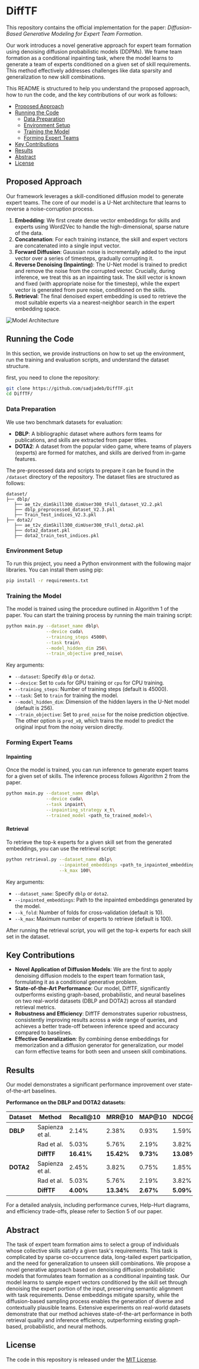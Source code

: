 # DiffTF

This repository contains the official implementation for the paper: *Diffusion-Based Generative Modeling for Expert Team Formation*.

Our work introduces a novel generative approach for expert team formation using denoising diffusion probabilistic models (DDPMs). We frame team formation as a conditional inpainting task, where the model learns to generate a team of experts conditioned on a given set of skill requirements. This method effectively addresses challenges like data sparsity and generalization to new skill combinations.


This README is structured to help you understand the proposed approach, how to run the code, and the key contributions of our work as follows:

- [Proposed Approach](#proposed-approach)
- [Running the Code](#running-the-code)
  - [Data Preparation](#data-preparation)
  - [Environment Setup](#environment-setup)
  - [Training the Model](#training-the-model)
  - [Forming Expert Teams](#forming-expert-teams)
- [Key Contributions](#key-contributions)
- [Results](#results)
- [Abstract](#abstract)
- [License](#license)

## Proposed Approach

Our framework leverages a skill-conditioned diffusion model to generate expert teams. The core of our model is a U-Net architecture that learns to reverse a noise-corruption process.

1.  **Embedding**: We first create dense vector embeddings for skills and experts using Word2Vec to handle the high-dimensional, sparse nature of the data.
2.  **Concatenation**: For each training instance, the skill and expert vectors are concatenated into a single input vector.
3.  **Forward Diffusion**: Gaussian noise is incrementally added to the input vector over a series of timesteps, gradually corrupting it.
4.  **Reverse Denoising (Inpainting)**: The U-Net model is trained to predict and remove the noise from the corrupted vector. Crucially, during inference, we treat this as an inpainting task. The skill vector is known and fixed (with appropriate noise for the timestep), while the expert vector is generated from pure noise, conditioned on the skills.
5.  **Retrieval**: The final denoised expert embedding is used to retrieve the most suitable experts via a nearest-neighbor search in the expert embedding space.

![Model Architecture](model_arch.png)


## Running the Code
In this section, we provide instructions on how to set up the environment, run the training and evaluation scripts, and understand the dataset structure.

first, you need to clone the repository:

```bash
git clone https://github.com/sadjadeb/DiffTF.git
cd DiffTF/
```

### Data Preparation
We use two benchmark datasets for evaluation:

* **DBLP**: A bibliographic dataset where authors form teams for publications, and skills are extracted from paper titles.
* **DOTA2**: A dataset from the popular video game, where teams of players (experts) are formed for matches, and skills are derived from in-game features.

The pre-processed data and scripts to prepare it can be found in the `/dataset` directory of the repository. The dataset files are structured as follows:

```
dataset/
├── dblp/
   ├── ae_t2v_dimSkill300_dimUser300_tFull_dataset_V2.2.pkl
   ├── dblp_preprocessed_dataset_V2.3.pkl
   ├── Train_Test_indices_V2.3.pkl
├── dota2/
   ├── ae_t2v_dimSkill300_dimUser300_tFull_dota2.pkl
   ├── dota2_dataset.pkl
   ├── dota2_train_test_indices.pkl
```

### Environment Setup

To run this project, you need a Python environment with the following major libraries. You can install them using pip:

```bash
pip install -r requirements.txt
```

### Training the Model

The model is trained using the procedure outlined in Algorithm 1 of the paper. You can start the training process by running the main training script:

```bash
python main.py --dataset_name dblp\
               --device cuda\
               --training_steps 45000\
               --task train\
               --model_hidden_dim 256\
               --train_objective pred_noise\

```

Key arguments:
* `--dataset`: Specify `dblp` or `dota2`.
* `--device`: Set to `cuda` for GPU training or `cpu` for CPU training.
* `--training_steps`: Number of training steps (default is 45000).
* `--task`: Set to `train` for training the model.
* `--model_hidden_dim`: Dimension of the hidden layers in the U-Net model (default is 256).
* `--train_objective`: Set to `pred_noise` for the noise prediction objective. The other option is `pred_x0`, which trains the model to predict the original input from the noisy version directly.

### Forming Expert Teams

#### Inpainting

Once the model is trained, you can run inference to generate expert teams for a given set of skills. The inference process follows Algorithm 2 from the paper.

```bash
python main.py --dataset_name dblp\
               --device cuda\
               --task inpaint\
               --inpainting_strategy x_t\
               --trained_model <path_to_trained_model>\
```

#### Retrieval

To retrieve the top-k experts for a given skill set from the generated embeddings, you can use the retrieval script:

```bash
python retrieval.py --dataset_name dblp\
                    --inpainted_embeddings <path_to_inpainted_embeddings>\                           --k_fold 10\
                    --k_max 100\
``` 

Key arguments:
* `--dataset_name`: Specify `dblp` or `dota2`.
* `--inpainted_embeddings`: Path to the inpainted embeddings generated by the model.
* `--k_fold`: Number of folds for cross-validation (default is 10).
* `--k_max`: Maximum number of experts to retrieve (default is 100).

After running the retrieval script, you will get the top-k experts for each skill set in the dataset.


## Key Contributions

* **Novel Application of Diffusion Models**: We are the first to apply denoising diffusion models to the expert team formation task, formulating it as a conditional generative problem.
* **State-of-the-Art Performance**: Our model, DiffTF, significantly outperforms existing graph-based, probabilistic, and neural baselines on two real-world datasets (DBLP and DOTA2) across all standard retrieval metrics.
* **Robustness and Efficiency**: DiffTF demonstrates superior robustness, consistently improving results across a wide range of queries, and achieves a better trade-off between inference speed and accuracy compared to baselines.
* **Effective Generalization**: By combining dense embeddings for memorization and a diffusion generator for generalization, our model can form effective teams for both seen and unseen skill combinations.

## Results

Our model demonstrates a significant performance improvement over state-of-the-art baselines.

**Performance on the DBLP and DOTA2 datasets:**

| Dataset | Method        | Recall@10 | MRR@10     | MAP@10    | NDCG@10    |
|---------|---------------|--------|---------|--------|---------|
| **DBLP**| Sapienza et al.    | 2.14%  | 2.38%   | 0.93%  | 1.59%   |
|         | Rad et al.    | 5.03%  | 5.76%   | 2.19%  | 3.82%   |
|         | **DiffTF** | **16.41%** | **15.42%** | **9.73%** | **13.08%**|
| **DOTA2**| Sapienza et al.    | 2.45%  | 3.82%   | 0.75%  | 1.85%   |
|         | Rad et al.    | 5.03%  | 5.76%   | 2.19%  | 3.82%   |
|         | **DiffTF** | **4.00%** | **13.34%** | **2.67%** | **5.09%** |

For a detailed analysis, including performance curves, Help-Hurt diagrams, and efficiency trade-offs, please refer to Section 5 of our paper.


## Abstract

The task of expert team formation aims to select a group of individuals whose collective skills satisfy a given task's requirements. This task is complicated by sparse co-occurrence data, long-tailed expert participation, and the need for generalization to unseen skill combinations. We propose a novel generative approach based on denoising diffusion probabilistic models that formulates team formation as a conditional inpainting task. Our model learns to sample expert vectors conditioned by the skill set through denoising the expert portion of the input, preserving semantic alignment with task requirements. Dense embeddings mitigate sparsity, while the diffusion-based sampling process enables the generation of diverse and contextually plausible teams. Extensive experiments on real-world datasets demonstrate that our method achieves state-of-the-art performance in both retrieval quality and inference efficiency, outperforming existing graph-based, probabilistic, and neural methods.


## License

The code in this repository is released under the [MIT License](https://github.com/sadjadeb/DiffTF/blob/main/LICENSE).
